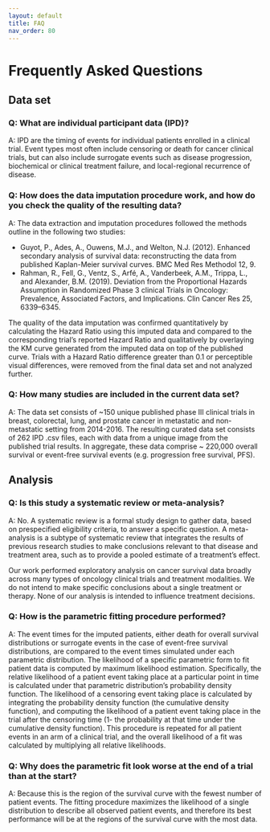 ```yaml
---
layout: default
title: FAQ
nav_order: 80
---
```


# Frequently Asked Questions

## Data set
### Q: What are individual participant data (IPD)?
A: IPD are the timing of events for individual patients enrolled in a clinical trial. Event types most often include censoring or death for cancer clinical trials, but can also include surrogate events such as disease progression, biochemical or clinical treatment failure, and local-regional recurrence of disease. 

### Q: How does the data imputation procedure work, and how do you check the quality of the resulting data? 
A: The data extraction and imputation procedures followed the methods outline in the following two studies:
* Guyot, P., Ades, A., Ouwens, M.J., and Welton, N.J. (2012). Enhanced secondary analysis of survival data: reconstructing the data from published Kaplan-Meier survival curves.   BMC Med Res Methodol 12, 9.
* Rahman, R., Fell, G., Ventz, S., Arfé, A., Vanderbeek, A.M., Trippa, L., and Alexander, B.M. (2019). Deviation from the Proportional Hazards Assumption in Randomized Phase 3     clinical Trials in Oncology: Prevalence, Associated Factors, and Implications. Clin Cancer Res 25, 6339–6345.

The quality of the data imputation was confirmed quantitatively by calculating the Hazard Ratio using this imputed data and compared to the corresponding trial’s reported Hazard Ratio and qualitatively by overlaying the KM curve generated from the imputed data on top of the published curve. 
Trials with a Hazard Ratio difference greater than 0.1 or perceptible visual differences, were removed from the final data set and not analyzed further. 

### Q: How many studies are included in the current data set? 
A: The data set consists of ~150 unique published phase III clinical trials in breast, colorectal, lung, and prostate cancer in metastatic and non-metastatic setting from 2014-2016. The resulting curated data set consists of 262 IPD .csv files, each with data from a unique image from the published trial results. In aggregate, these data comprise ~ 220,000 overall survival or event-free survival events (e.g. progression free survival, PFS).

## Analysis
### Q: Is this study a systematic review or meta-analysis? 
A: No. A systematic review is a formal study design to gather data, based on prespecified eligibility criteria, to answer a specific question. A meta-analysis is a subtype of systematic review that integrates the results of previous research studies to make conclusions relevant to that disease and treatment area, such as to provide a pooled estimate of a treatment’s effect.  

Our work performed exploratory analysis on cancer survival data broadly across many types of oncology clinical trials and treatment modalities. We do not intend to make specific conclusions about a single treatment or therapy. None of our analysis is intended to influence treatment decisions.

### Q: How is the parametric fitting procedure performed?
A: 	The event times for the imputed patients, either death for overall survival distributions or surrogate events in the case of event-free survival distributions, are compared to the event times simulated under each parametric distribution. The likelihood of a specific parametric form to fit patient data is computed by maximum likelihood estimation. Specifically, the relative likelihood of a patient event taking place at a particular point in time is calculated under that parametric distribution’s probability density function. The likelihood of a censoring event taking place is calculated by integrating the probability density function (the cumulative density function), and computing the likelihood of a patient event taking place in the trial after the censoring time (1- the probability at that time under the cumulative density function). This procedure is repeated for all patient events in an arm of a clinical trial, and the overall likelihood of a fit was calculated by multiplying all relative likelihoods.

### Q: Why does the parametric fit look worse at the end of a trial than at the start?
A: Because this is the region of the survival curve with the fewest number of patient events. The fitting procedure maximizes the likelihood of a single distribution to describe all observed patient events, and therefore its best performance will be at the regions of the survival curve with the most data. 
